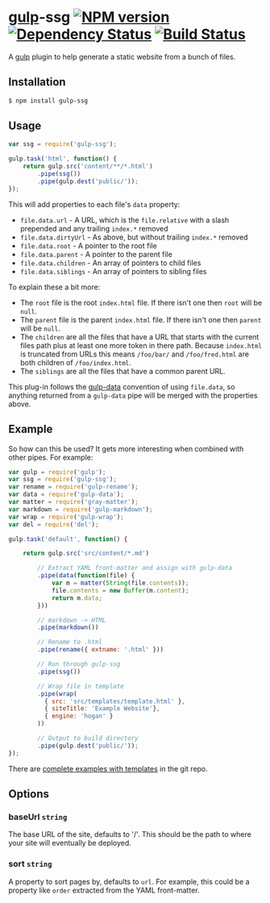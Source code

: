 [gulp][]-ssg [![NPM version][npm-image]][npm-url] [![Dependency Status][depstat-image]][depstat-url] [![Build Status][travis-image]][travis-url]
===

A [gulp][] plugin to help generate a static website from a bunch of files.

## Installation

```bash
$ npm install gulp-ssg
```

## Usage

```javascript
var ssg = require('gulp-ssg');

gulp.task('html', function() {
    return gulp.src('content/**/*.html')
        .pipe(ssg())
        .pipe(gulp.dest('public/'));
});
```

This will add properties to each file's `data` property:

* `file.data.url` - A URL, which is the `file.relative` with a slash prepended and any trailing `index.*` removed
* `file.data.dirtyUrl` - As above, but without trailing `index.*` removed
* `file.data.root` - A pointer to the root file
* `file.data.parent` - A pointer to the parent file
* `file.data.children` - An array of pointers to child files
* `file.data.siblings` - An array of pointers to sibling files

To explain these a bit more:

* The `root` file is the root `index.html` file. If there isn't one then `root` will be `null`.
* The `parent` file is the parent `index.html` file. If there isn't one then `parent` will be `null`.
* The `children` are all the files that have a URL that starts with the current files path plus at least one more token in there path. Because `index.html` is truncated from URLs this means `/foo/bar/` and `/foo/fred.html` are both children of `/foo/index.html`.
* The `siblings` are all the files that have a common parent URL.

This plug-in follows the [gulp-data][] convention of using `file.data`, so anything returned from a `gulp-data` pipe will be merged with the properties above.

## Example

So how can this be used? It gets more interesting when combined with other pipes. For example:

```javascript
var gulp = require('gulp');
var ssg = require('gulp-ssg');
var rename = require('gulp-rename');
var data = require('gulp-data');
var matter = require('gray-matter');
var markdown = require('gulp-markdown');
var wrap = require('gulp-wrap');
var del = require('del');

gulp.task('default', function() {

    return gulp.src('src/content/*.md')

        // Extract YAML front-matter and assign with gulp-data
        .pipe(data(function(file) {
            var m = matter(String(file.contents));
            file.contents = new Buffer(m.content);
            return m.data;
        }))

        // markdown -> HTML
        .pipe(markdown())

        // Rename to .html
        .pipe(rename({ extname: '.html' }))

        // Run through gulp-ssg
        .pipe(ssg())

        // Wrap file in template
        .pipe(wrap(
          { src: 'src/templates/template.html' },
          { siteTitle: 'Example Website'},
          { engine: 'hogan' }
        ))

        // Output to build directory
        .pipe(gulp.dest('public/'));
});
```

There are [complete examples with templates](https://github.com/paulwib/gulp-ssg/tree/master/examples) in the git repo.

## Options

### baseUrl `string`

The base URL of the site, defaults to '/'. This should be the path to where your site will eventually be deployed.

### sort `string`

A property to sort pages by, defaults to `url`. For example, this could be a property like `order` extracted from the YAML front-matter.


[gulp]:http://gulpjs.com
[gulp-data]:https://github.com/colynb/gulp-data

[npm-url]: https://npmjs.org/package/gulp-ssg
[npm-image]: http://img.shields.io/npm/v/gulp-ssg.svg?style=flat

[depstat-url]: https://david-dm.org/paulwib/gulp-ssg
[depstat-image]: https://david-dm.org/paulwib/gulp-ssg.svg?style=flat

[travis-image]: http://img.shields.io/travis/paulwib/gulp-ssg/master.svg?style=flat
[travis-url]: https://travis-ci.org/paulwib/gulp-ssg
